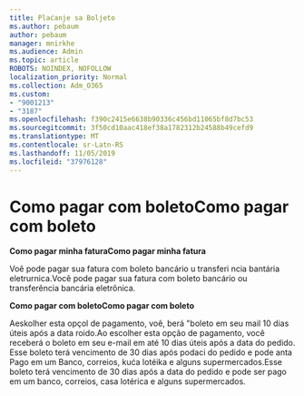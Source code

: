 ```yaml
---
title: Plaćanje sa Boljeto
ms.author: pebaum
author: pebaum
manager: mnirkhe
ms.audience: Admin
ms.topic: article
ROBOTS: NOINDEX, NOFOLLOW
localization_priority: Normal
ms.collection: Adm_O365
ms.custom:
- "9001213"
- "3187"
ms.openlocfilehash: f390c2415e6638b90336c456bd11065bf8d7bc53
ms.sourcegitcommit: 3f50cd10aac418ef38a1782312b24588b49cefd9
ms.translationtype: MT
ms.contentlocale: sr-Latn-RS
ms.lasthandoff: 11/05/2019
ms.locfileid: "37976128"
---
```

# <a name="como-pagar-com-boleto"></a><span data-ttu-id="7628a-102">Como pagar com boleto</span><span class="sxs-lookup"><span data-stu-id="7628a-102">Como pagar com boleto</span></span>

<span data-ttu-id="7628a-103">**Como pagar minha fatura**</span><span class="sxs-lookup"><span data-stu-id="7628a-103">**Como pagar minha fatura**</span></span>

<span data-ttu-id="7628a-104">Voê pode pagar sua fatura com boleto bancário u transferi ncia bantária eletrurnica.</span><span class="sxs-lookup"><span data-stu-id="7628a-104">Você pode pagar sua fatura com boleto bancário ou transferência bancária eletrônica.</span></span>

<span data-ttu-id="7628a-105">**Como pagar com boleto**</span><span class="sxs-lookup"><span data-stu-id="7628a-105">**Como pagar com  boleto**</span></span>

<span data-ttu-id="7628a-106">Aeskolher esta opçol de pagamento, voê, berá "boleto em seu mail 10 dias úteis após a data roido.</span><span class="sxs-lookup"><span data-stu-id="7628a-106">Ao escolher  esta opção de pagamento, você receberá o boleto em seu e-mail em até 10 dias úteis após a data do pedido.</span></span> <span data-ttu-id="7628a-107">Esse boleto terá vencimento de 30 dias após podaci do pedido e pode anta Pago em um Banco, correios, kuća lotéika e alguns supermercados.</span><span class="sxs-lookup"><span data-stu-id="7628a-107">Esse boleto terá vencimento de 30 dias após a data do pedido e pode ser pago em um banco, correios, casa lotérica e alguns supermercados.</span></span> 